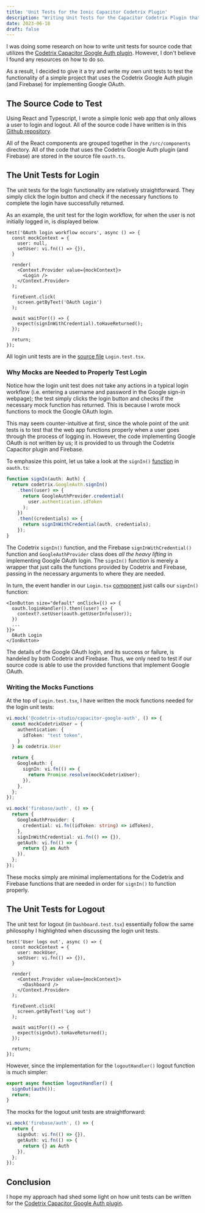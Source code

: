 ```yaml
---
title: 'Unit Tests for the Ionic Capacitor Codetrix Plugin'
description: "Writing Unit Tests for the Capacitor Codetrix Plugin that Implements Google OAuth"
date: 2023-06-18
draft: false
---
```


I was doing some research on how to write unit tests for source code that utilizes the [Codetrix Capacitor Google Auth plugin](https://github.com/CodetrixStudio/CapacitorGoogleAuth). However, I don't believe I found any resources on how to do so.

As a result, I decided to give it a try and write my own unit tests to test the functionality of a simple project that uses the Codetrix Google Auth plugin (and Firebase) for implementing Google OAuth.


## The Source Code to Test

Using React and Typescript, I wrote a simple Ionic web app that only allows a user to login and logout. All of the source code I have written is in this [Github repository](https://github.com/SimeonAT/IonicCodetrixUnitTests).

All of the React components are grouped together in the `/src/components` directory. All of the code that uses the Codetrix Google Auth plugin (and Firebase) are stored in the source file `oauth.ts`.

## The Unit Tests for Login

The unit tests for the login functionality are relatively straightforward. They simply click the login button and check if the necessary functions to complete the login have successfully returned.

As an example, the unit test for the login workflow, for when the user
is not initially logged in, is displayed below.
```tsx
test('OAuth login workflow occurs', async () => {
  const mockContext = {
    user: null,
    setUser: vi.fn(() => {}),
  }

  render(
    <Context.Provider value={mockContext}>
      <Login />
    </Context.Provider>
  );

  fireEvent.click(
    screen.getByText('OAuth Login')
  );

  await waitFor(() => {
    expect(signInWithCredential).toHaveReturned();
  });

  return;
});
```

All login unit tests are in the [source file](https://github.com/SimeonAT/IonicCodetrixUnitTests/blob/main/unit-tests-demo/src/tests/Login.test.tsx) `Login.test.tsx`.

### Why Mocks are Needed to Properly Test Login

Notice how the login unit test does not take any actions in a typical login workflow (i.e. entering a username and password in the Google sign-in webpage); the test simply clicks the login button and checks if the necessary mock function has returned. This is because I wrote mock functions to mock the Google OAuth login.

This may seem counter-intuitive at first, since the whole point of the unit tests is to test that the web app functions properly when a user goes through the process of logging in. However, the code implementing Google OAuth is not written by us; it is provided to us through the Codetrix Capacitor plugin and Firebase.

To emphasize this point, let us take a look at the `signIn()` [function](https://github.com/SimeonAT/IonicCodetrixUnitTests/blob/main/unit-tests-demo/src/handlers/oauth.ts#L41) in `oauth.ts`:
```typescript
function signIn(auth: Auth) {
  return codetrix.GoogleAuth.signIn()
    .then((user) => {
      return GoogleAuthProvider.credential(
        user.authentication.idToken
      );
    })
    .then((credentials) => {
      return signInWithCredential(auth, credentials);
    });
}
```

The Codetrix `signIn()` function, and the Firebase `signInWithCredential()` function and `GoogleAuthProvider` class does *all the heavy lifting* in implementing Google OAuth login. The `signIn()` function is merely a wrapper that just calls the functions provided by Codetrix and Firebase, passing in the necessary arguments to where they are needed. 

In turn, the event handler in our `Login.tsx` [component](https://github.com/SimeonAT/IonicCodetrixUnitTests/blob/main/unit-tests-demo/src/components/login/index.tsx#LL7C1-L29C2) just calls our `signIn()` function:
```tsx
<IonButton size="default" onClick={() => {
  oauth.loginHandler().then((user) => {
    context?.setUser(oauth.getUserInfo(user));
  })
  ...
}}>
  OAuth Login
</IonButton>
```

The details of the Google OAuth login, and its success or failure, is handeled by both Codetrix and Firebase. Thus, we only need to test if our source code is able to use the provided functions that implement Google OAuth.

### Writing the Mocks Functions

At the top of `Login.test.tsx`, I have written the mock functions needed for the login unit tests:
```typescript
vi.mock('@codetrix-studio/capacitor-google-auth', () => {
  const mockCodetrixUser = {
    authentication: {
      idToken: "test token",
    }
  } as codetrix.User

  return {
    GoogleAuth: {
      signIn: vi.fn(() => {
        return Promise.resolve(mockCodetrixUser);
      }),
    },
  };
});

vi.mock('firebase/auth', () => {
  return {
    GoogleAuthProvider: {
      credential: vi.fn((idToken: string) => idToken),
    },
    signInWithCredential: vi.fn(() => {}),
    getAuth: vi.fn(() => {
      return {} as Auth
    }),
  };
});
```

These mocks simply are minimal implementations for the Codetrix and Firebase functions that are needed in order for `signIn()` to function properly.

## The Unit Tests for Logout

The unit test for logout (in `Dashboard.test.tsx`) essentially follow the same philosophy I highlighted when discussing the login unit tests.



```tsx
test('User logs out', async () => {
  const mockContext = {
    user: mockUser,
    setUser: vi.fn(() => {}),
  }

  render(
    <Context.Provider value={mockContext}>
      <Dashboard />
    </Context.Provider>
  );

  fireEvent.click(
    screen.getByText('Log out')
  );

  await waitFor(() => {
    expect(signOut).toHaveReturned();
  });

  return;
});
```

However, since the implementation for the `logoutHandler()` logout function is much simpler:
```typescript
export async function logoutHandler() {
  signOut(auth());
  return;
}
```

The mocks for the logout unit tests are straightforward:
```typescript
vi.mock('firebase/auth', () => {
  return {
    signOut: vi.fn(() => {}),
    getAuth: vi.fn(() => {
      return {} as Auth
    }),
  };
});
```

## Conclusion

I hope my approach had shed some light on how unit tests can be written for the [Codetrix Capacitor Google Auth plugin](https://github.com/CodetrixStudio/CapacitorGoogleAuth).
